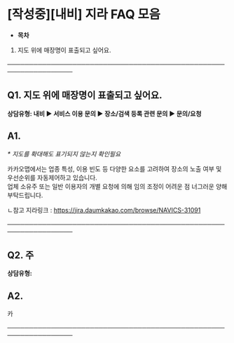 # [작성중][내비] 지라 FAQ 모음

* **목차**

1. 지도 위에 매장명이 표출되고 싶어요.

─────────────────────────────────────────────────────────────────

**Q1. 지도 위에 매장명이 표출되고 싶어요.**
----------------------------

**상담유형: 내비 ▶ 서비스 이용 문의 ▶ 장소/검색 등록 관련 문의 ▶ 문의/요청**

**A1.**
-------

*\* 지도를 확대해도 표기되지 않는지 확인필요*

카카오맵에서는 업종 특성, 이용 빈도 등 다양한 요소를 고려하여 장소의 노출 여부 및 우선순위를 자동제어하고 있습니다.  
업체 소유주 또는 일반 이용자의 개별 요청에 의해 임의 조정이 어려운 점 너그러운 양해 부탁드립니다.

ㄴ참고 지라링크 : https://jira.daumkakao.com/browse/NAVICS-31091

─────────────────────────────────────────────────────────────────

**Q2. 주**
---------

**상담유형:**

**A2.**
-------

카

─────────────────────────────────────────────────────────────────